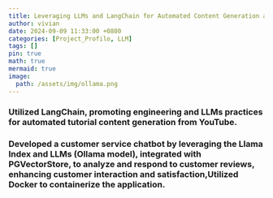 ```yaml
---
title: Leveraging LLMs and LangChain for Automated Content Generation and Customer Interaction Solutions
author: vivian
date: 2024-09-09 11:33:00 +0800
categories: [Project_Profilo, LLM]
tags: []
pin: true
math: true
mermaid: true
image:
  path: /assets/img/ollama.png  
---
```

 
### Utilized LangChain, promoting engineering and LLMs practices for automated tutorial content generation from YouTube.

### Developed a customer service chatbot by leveraging the Llama Index and LLMs (Ollama model), integrated with PGVectorStore, to analyze and respond to customer reviews, enhancing customer interaction and satisfaction,Utilized Docker to containerize the application.



 


